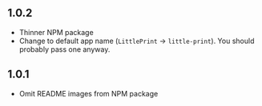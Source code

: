 ## 1.0.2

- Thinner NPM package
- Change to default app name (`LittlePrint` -> `little-print`). 
  You should probably pass one anyway.

## 1.0.1

- Omit README images from NPM package
